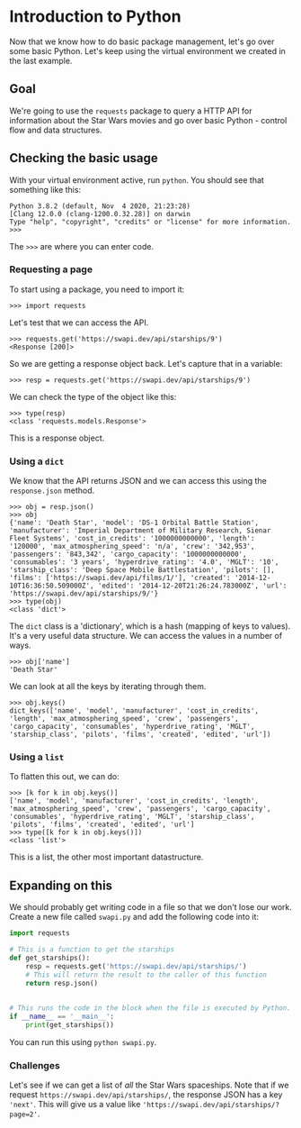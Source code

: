 # Introduction to Python
Now that we know how to do basic package management, let's go over some basic Python. Let's keep using the virtual environment we created in the last example.

## Goal
We're going to use the `requests` package to query a HTTP API for information about the Star Wars movies and go over basic Python - control flow and data structures.

## Checking the basic usage
With your virtual environment active, run `python`. You should see that something like this:
```
Python 3.8.2 (default, Nov  4 2020, 21:23:28)
[Clang 12.0.0 (clang-1200.0.32.28)] on darwin
Type "help", "copyright", "credits" or "license" for more information.
>>>
```
The `>>>` are where you can enter code.

### Requesting a page
To start using a package, you need to import it:
```
>>> import requests
```
Let's test that we can access the API.
```
>>> requests.get('https://swapi.dev/api/starships/9')
<Response [200]>
```
So we are getting a response object back. Let's capture that in a variable:
```
>>> resp = requests.get('https://swapi.dev/api/starships/9')
```
We can check the type of the object like this:
```
>>> type(resp)
<class 'requests.models.Response'>
```
This is a response object. 

### Using a `dict`
We know that the API returns JSON and we can access this using the `response.json` method.
```
>>> obj = resp.json()
>>> obj
{'name': 'Death Star', 'model': 'DS-1 Orbital Battle Station', 'manufacturer': 'Imperial Department of Military Research, Sienar Fleet Systems', 'cost_in_credits': '1000000000000', 'length': '120000', 'max_atmosphering_speed': 'n/a', 'crew': '342,953', 'passengers': '843,342', 'cargo_capacity': '1000000000000', 'consumables': '3 years', 'hyperdrive_rating': '4.0', 'MGLT': '10', 'starship_class': 'Deep Space Mobile Battlestation', 'pilots': [], 'films': ['https://swapi.dev/api/films/1/'], 'created': '2014-12-10T16:36:50.509000Z', 'edited': '2014-12-20T21:26:24.783000Z', 'url': 'https://swapi.dev/api/starships/9/'}
>>> type(obj)
<class 'dict'>
```
The `dict` class is a 'dictionary', which is a hash (mapping of keys to values). It's a very useful data structure. We can access the values in a number of ways.
```
>>> obj['name']
'Death Star'
```
We can look at all the keys by iterating through them.
```
>>> obj.keys()
dict_keys(['name', 'model', 'manufacturer', 'cost_in_credits', 'length', 'max_atmosphering_speed', 'crew', 'passengers', 'cargo_capacity', 'consumables', 'hyperdrive_rating', 'MGLT', 'starship_class', 'pilots', 'films', 'created', 'edited', 'url'])
```

### Using a `list`
To flatten this out, we can do:
```
>>> [k for k in obj.keys()]
['name', 'model', 'manufacturer', 'cost_in_credits', 'length', 'max_atmosphering_speed', 'crew', 'passengers', 'cargo_capacity', 'consumables', 'hyperdrive_rating', 'MGLT', 'starship_class', 'pilots', 'films', 'created', 'edited', 'url']
>>> type([k for k in obj.keys()])
<class 'list'>
```
This is a list, the other most important datastructure.

## Expanding on this
We should probably get writing code in a file so that we don't lose our work. Create a new file called `swapi.py` and add the following code into it:

```python
import requests

# This is a function to get the starships
def get_starships():
    resp = requests.get('https://swapi.dev/api/starships/')
    # This will return the result to the caller of this function
    return resp.json()
    
    
# This runs the code in the block when the file is executed by Python.
if __name__ == '__main__':
    print(get_starships())
```
You can run this using `python swapi.py`.

### Challenges
Let's see if we can get a list of _all_ the Star Wars spaceships. Note that if we request `https://swapi.dev/api/starships/`, the response JSON has a key `'next'`. This will give us a value like `'https://swapi.dev/api/starships/?page=2'`.
